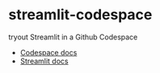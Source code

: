 # streamlit-codespace
tryout Streamlit in a Github Codespace

* [Codespace docs](https://docs.github.com/en/free-pro-team@latest/github/developing-online-with-codespaces)
* [Streamlit docs](https://docs.streamlit.io/en/stable/)
